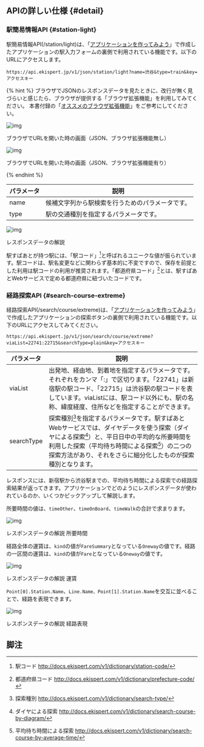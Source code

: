 ## APIの詳しい仕様 {#detail}

### 駅簡易情報API {#station-light}

駅簡易情報API(/station/light)は、「[アプリケーションを作ってみよう](/docs/app.md)」で作成したアプリケーションの駅入力フォームの裏側で利用されている機能です。以下のURLにアクセスします。

```
https://api.ekispert.jp/v1/json/station/light?name=渋谷&type=train&key=アクセスキー
```

{% hint %}
ブラウザでJSONのレスポンスデータを見たときに、改行が無く見づらいと感じたら、ブラウザが提供する「ブラウザ拡張機能」を利用してみてください。
本書付録の「[オススメのブラウザ拡張機能](/docs/tools.md#extension)」をご参考にしてください。


![img](https://docs.google.com/drawings/d/e/2PACX-1vTFzcm6K_fLyks2jJzbA60HYsSJKt_zKwcReRXVqMNh2uZAtFlwsmkgV-TDPazLxaRcvuD_L9Fz2dHv/pub?w=1088&h=511)

<p class="caption">ブラウザでURLを開いた時の画面（JSON、ブラウザ拡張機能無し）</p>


![img](https://docs.google.com/drawings/d/e/2PACX-1vRXAUMEJqApI7PL1CObdEHUs4n41P5YU1qm2y3X5WyT6nEEHrhp6aUcnqWWhsgY3i4WNX0OTfkSxsSi/pub?w=1084&h=663)

<p class="caption">ブラウザでURLを開いた時の画面（JSON、ブラウザ拡張機能有り）</p>

{% endhint %}

|パラメータ|説明|
|---|---|
|name|候補文字列から駅検索を行うためのパラメータです。|
|type|駅の交通種別を指定するパラメータです。|


![img](https://docs.google.com/drawings/d/e/2PACX-1vRHuxBG5ycjHcqu5tQdKn_SkBA66lOe2C6PpeD85rc8FjgRDOUyoqA1uhKVuzaW8hz5FghYWtm9baq8/pub?w=783&h=566)

<p class="caption">レスポンスデータの解説</p>

駅すぱあとが持つ駅には、「駅コード」[^1]と呼ばれるユニークな値が振られています。駅コードは、駅名変更などに関わらず基本的に不変ですので、保存を前提とした利用は駅コードの利用が推奨されます。「都道府県コード」[^2]とは、駅すぱあとWebサービスで定める都道府県に紐づいたコードです。

### 経路探索API {#search-course-extreme}

経路探索API(/search/course/extreme)は、「[アプリケーションを作ってみよう](/docs/app.md)」で作成したアプリケーションの探索ボタンの裏側で利用されている機能です。以下のURLにアクセスしてみてください。

```
https://api.ekispert.jp/v1/json/search/course/extreme?viaList=22741:22715&searchType=plain&key=アクセスキー
```

|パラメータ|説明|
|---|---|
|viaList|出発地、経由地、到着地を指定するパラメータです。それぞれをカンマ「:」で区切ります。「22741」は新宿駅の駅コード、「22715」は渋谷駅の駅コードを表しています。viaListには、駅コード以外にも、駅の名称、緯度経度、住所などを指定することができます。|
|searchType|探索種別[^3]を指定するパラメータです。駅すぱあとWebサービスでは、ダイヤデータを使う探索（ダイヤによる探索[^4]）と、平日日中の平均的な所要時間を利用した探索（平均待ち時間による探索[^5]）の二つの探索方法があり、それをさらに細分化したものが探索種別となります。|

レスポンスには、新宿駅から渋谷駅までの、平均待ち時間による探索での経路探索結果が返ってきます。アプリケーションでどのようにレスポンスデータが使われているのか、いくつかピックアップして解説します。

所要時間の値は、`timeOther`、`timeOnBoard`、`timeWalk`の合計で求まります。


![img](https://docs.google.com/drawings/d/e/2PACX-1vTwB3eJ_QBoXI_nx-VVnMF2oR3rqfTXZYTbLa93MfBh8Nil3f-mByu8280rn9Nfmaal5jcHrNRBkz-W/pub?w=846&h=416)

<p class="caption">レスポンスデータの解説 所要時間</p>

経路全体の運賃は、`kind`の値が`FareSummary`となっている`Oneway`の値です。経路の一区間の運賃は、`kind`の値が`Fare`となっている`Oneway`の値です。


![img](https://docs.google.com/drawings/d/e/2PACX-1vS_kwOKH6Tr053FD2lDzu9jznundjbIn0vSjodlV6W1M3Zvgdn7BVhjz49JxgqAUNOFYtWLc9Gu9Hy6/pub?w=892&h=411)

<p class="caption">レスポンスデータの解説 運賃</p>

`Point[0].Station.Name`、`Line.Name、Point[1].Station.Name`を交互に並べることで、経路を表現できます。


![img](https://docs.google.com/drawings/d/e/2PACX-1vRdrHjugJSU_7M8623Pizm95OYL8yjK9YPvIPbJwDzpZUiAQrj7u58hpLnFV8Pv2P5Ryj90E8bkOiaP/pub?w=1038&h=619)

<p class="caption">レスポンスデータの解説 経路表現</p>


## 脚注
[^1]: 駅コード http://docs.ekispert.com/v1/dictionary/station-code/
[^2]: 都道府県コード http://docs.ekispert.com/v1/dictionary/prefecture-code/
[^3]: 探索種別 http://docs.ekispert.com/v1/dictionary/search-type/
[^4]: ダイヤによる探索 http://docs.ekispert.com/v1/dictionary/search-course-by-diagram/
[^5]: 平均待ち時間による探索 http://docs.ekispert.com/v1/dictionary/search-course-by-average-time/
